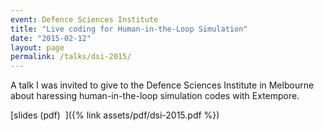```yaml
---
event: Defence Sciences Institute
title: "Live coding for Human-in-the-Loop Simulation"
date: "2015-02-12"
layout: page
permalink: /talks/dsi-2015/
---
```


A talk I was invited to give to the Defence Sciences Institute in Melbourne
about haressing human-in-the-loop simulation codes with Extempore.

[slides (pdf)&nbsp;&nbsp;<i class="fas fa-chalkboard-teacher fa-2x"></i>]({% link assets/pdf/dsi-2015.pdf %})
